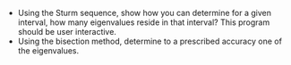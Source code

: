 -	Using the Sturm sequence, show how you can determine for a given interval, how many eigenvalues reside in that interval?  This program should be user interactive.
-	Using the bisection method, determine to a prescribed accuracy one of the eigenvalues.

